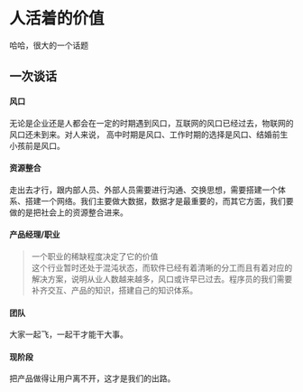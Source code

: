# 人活着的价值
哈哈，很大的一个话题

## 一次谈话

#### 风口
无论是企业还是人都会在一定的时期遇到风口，互联网的风口已经过去，物联网的风口还未到来。对人来说，
高中时期是风口、工作时期的选择是风口、结婚前生小孩前是风口。

#### 资源整合
走出去才行，跟内部人员、外部人员需要进行沟通、交换思想，需要搭建一个体系、搭建一个网络。我们主要做大数据，数据才是最重要的，而其它方面，我们要做的是把社会上的资源整合进来。

#### 产品经理/职业
> 一个职业的稀缺程度决定了它的价值  
这个行业暂时还处于混沌状态，而软件已经有着清晰的分工而且有着对应的解决方案，说明从业人数越来越多，风口或许早已过去。程序员的我们需要补齐交互、产品的知识，搭建自己的知识体系。

#### 团队
大家一起飞，一起干才能干大事。

#### 现阶段
把产品做得让用户离不开，这才是我们的出路。
